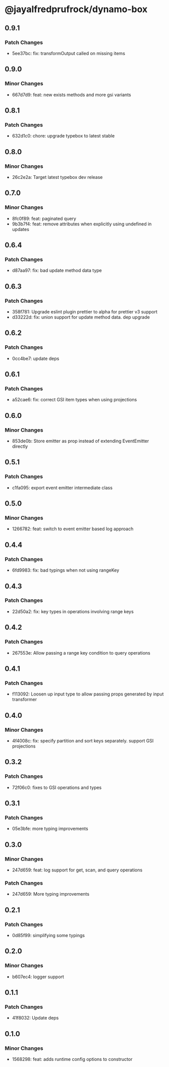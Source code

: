 # @jayalfredprufrock/dynamo-box

## 0.9.1

### Patch Changes

-   5ee37bc: fix: transformOutput called on missing items

## 0.9.0

### Minor Changes

-   667d7d9: feat: new exists methods and more gsi variants

## 0.8.1

### Patch Changes

-   632d1c0: chore: upgrade typebox to latest stable

## 0.8.0

### Minor Changes

-   26c2e2a: Target latest typebox dev release

## 0.7.0

### Minor Changes

-   8fc0f89: feat: paginated query
-   9b3b7f4: feat: remove attributes when explicitly using undefined in updates

## 0.6.4

### Patch Changes

-   d87aa97: fix: bad update method data type

## 0.6.3

### Patch Changes

-   358f781: Upgrade eslint plugin prettier to alpha for prettier v3 support
-   d33222d: fix: union support for update method data. dep upgrade

## 0.6.2

### Patch Changes

-   0cc4be7: update deps

## 0.6.1

### Patch Changes

-   a52cae6: fix: correct GSI item types when using projections

## 0.6.0

### Minor Changes

-   853de0b: Store emitter as prop instead of extending EventEmitter directly

## 0.5.1

### Patch Changes

-   c1fa095: export event emitter intermediate class

## 0.5.0

### Minor Changes

-   1266782: feat: switch to event emitter based log approach

## 0.4.4

### Patch Changes

-   6fd9983: fix: bad typings when not using rangeKey

## 0.4.3

### Patch Changes

-   22d50a2: fix: key types in operations involving range keys

## 0.4.2

### Patch Changes

-   267553e: Allow passing a range key condition to query operations

## 0.4.1

### Patch Changes

-   f113092: Loosen up input type to allow passing props generated by input transformer

## 0.4.0

### Minor Changes

-   4f4008c: fix: specify partition and sort keys separately. support GSI projections

## 0.3.2

### Patch Changes

-   72f06c0: fixes to GSI operations and types

## 0.3.1

### Patch Changes

-   05e3bfe: more typing improvements

## 0.3.0

### Minor Changes

-   247d659: feat: log support for get, scan, and query operations

### Patch Changes

-   247d659: More typing improvements

## 0.2.1

### Patch Changes

-   0d85f99: simplifying some typings

## 0.2.0

### Minor Changes

-   b607ec4: logger support

## 0.1.1

### Patch Changes

-   41f8032: Update deps

## 0.1.0

### Minor Changes

-   1568298: feat: adds runtime config options to constructor
